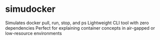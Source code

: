 # simudocker
Simulates docker pull, run, stop, and ps  Lightweight CLI tool with zero dependencies  Perfect for explaining container concepts in air-gapped or low-resource environments
